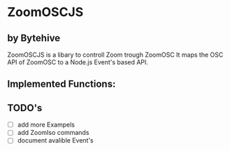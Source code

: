 # ZoomOSCJS 
## by Bytehive

ZoomOSCJS is a libary to controll Zoom trough ZoomOSC 
It maps the OSC API of ZoomOSC to a Node.js Event's based API.


## Implemented Functions:





## TODO's
- [ ] add more Exampels
- [ ] add ZoomIso commands 
- [ ] document avalible Event's
